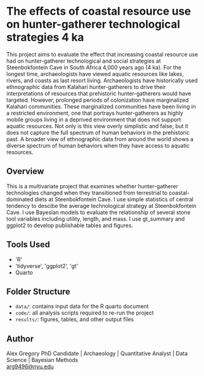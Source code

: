 # The effects of coastal resource use on hunter-gatherer technological strategies 4 ka
This project aims to evaluate the effect that increasing coastal resource use had on hunter-gatherer technological and social strategies at Steenbokfontein Cave in South Africa 4,000 years ago (4 ka). For the longest time, archaeologists have viewed aquatic resources like lakes, rivers, and coasts as last resort living. Archaeologists have historically used ethnographic data from Kalahari hunter-gatherers to drive their interpretations of resources that prehistoric hunter-gatherers would have targeted. However, prolonged periods of colonization have marginalized Kalahari communities. These marginalized communities have been living in a restricted environment, one that portrays hunter-gatherers as highly mobile groups living in a deprived environment that does not support aquatic resources. Not only is this view overly simplistic and false, but it does not capture the full spectrum of human behaviors in the prehistoric past. A broader view of ethnographic data from around the world shows a diverse spectrum of human behaviors when they have access to aquatic resources.

## Overview
This is a multivariate project that examines whether hunter-gatherer technologies changed when they transitioned from terrestrial to coastal-dominated diets at Steenbokfontein Cave. I use simple statistics of central tendency to descibe the average technological strategy at Steenbokfontein Cave. I use Bayesian models to evaluate the relationship of several stone tool variables including utility, length, and mass. I use gt_summary and ggplot2 to develop publishable tables and figures.

## Tools Used
- 'R'
- 'tidyverse', 'ggplot2', 'gt'
- Quarto

## Folder Structure

- `data/`: contains input data for the R quarto document
- `code/`: all analysis scripts required to re-run the project
- `results/`: figures, tables, and other output files

## Author

Alex Gregory 
PhD Candidate | Archaeology | Quantitative Analyst | Data Science | Bayesian Methods  
arg9496@nyu.edu

